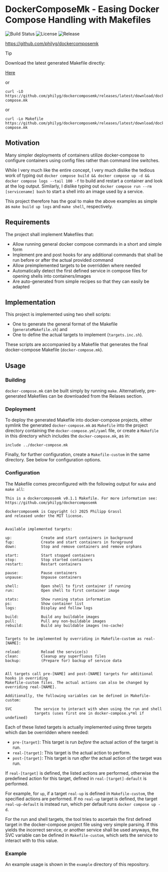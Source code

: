 # DockerComposeMk - Easing Docker Compose Handling with Makefiles

![Build Status](https://github.com/philyg/dockercomposemk/actions/workflows/makefile.yml/badge.svg)
![License](https://img.shields.io/github/license/philyg/dockercomposemk)
![Release](https://img.shields.io/github/v/release/philyg/dockercomposemk)

https://github.com/philyg/dockercomposemk

> [!TIP]
> Download the latest generated Makefile directly:
>
> [Here](https://github.com/philyg/dockercomposemk/releases/latest/download/docker-compose.mk)
>
> or
>
>     curl -LO https://github.com/philyg/dockercomposemk/releases/latest/download/docker-compose.mk
>
> or
>
>     curl -Lo Makefile https://github.com/philyg/dockercomposemk/releases/latest/download/docker-compose.mk

## Motivation

Many simpler deployments of containers utilize docker-compose to configure containers using config files rather than command line switches.

While I very much like the entire concept, I very much dislike the tedious work of typing out `docker compose build && docker compose up -d && docker compose logs --tail 100 -f` to build and restart a container and look at the log output. Similarly, I dislike typing out `docker compose run --rm [servicename] bash` to start a shell into an image used by a service.

This project therefore has the goal to make the above examples as simple as `make build up logs` and `make shell`, respectively.

## Requirements

The project shall implement Makefiles that:
- Allow running general docker compose commands in a short and simple form
- Implement pre and post hooks for any additional commands that shall be run before or after the actual provided command
- Allow preimplemented targets to be overridden where needed
- Automatically detect the first defined service in compose files for opening shells into containers/images
- Are auto-generated from simple recipes so that they can easily be adapted

## Implementation

This project is implemented using two shell scripts:
- One to generate the general format of the Makefile (`generateMakefile.sh`) and
- One to define the actual targets to implement (`targets.inc.sh`).

These scripts are accompanied by a Makefile that generates the final docker-compose Makefile (`docker-compose.mk`).

## Usage

### Building

`docker-compose.mk` can be built simply by running `make`. Alternatively, pre-generated Makefiles can be downloaded from the Relases section.

### Deployment

To deploy the generated Makefile into docker-compose projects, either symlink the generated `docker-compose.mk` as `Makefile` into the project directory containing the `docker-compose.yml/yaml` file, or create a `Makefile` in this directory which includes the `docker-compose.mk`, as in:

````
include ../docker-compose.mk
````

Finally, for further configuration, create a `Makefile-custom` in the same directory. See below for configuration options.

### Configuration

The Makefile comes preconfigured with the following output for `make` and `make all`:

````
This is a dockercomposemk v0.1.1 Makefile. For more information see:
https://github.com/philyg/dockercomposemk

dockercomposemk is Copyright (c) 2025 Philipp Grassl
and released under the MIT license.


Available implemented targets:

up:             Create and start containers in background
fup:            Create and start containers in foreground
down:           Stop and remove containers and remove orphans

start:          Start stopped containers
stop:           Stop started containers
restart:        Restart containers

pause:          Pause containers
unpause:        Unpause containers

shell:          Open shell to first container if running
run:            Open shell to first container image

stats:          Show running status information
ps:             Show container list
logs:           Display and follow logs

build:          Build any buildable images
pull:           Pull any non-buildable images
rebuild:        Build any buildable images (no-cache)


Targets to be implemented by overriding in Makefile-custom as real-[NAME]:

reload:         Reload the service(s)
clean:          Cleanup any superfluous files
backup:         (Prepare for) backup of service data


All targets call pre-[NAME] and post-[NAME] targets for additional hooks in overriding
Makefile-custom files. The actual actions can also be changed by overriding real-[NAME].

Additionally, the following variables can be defined in Makefile-custom:

SVC          The service to interact with when using the run and shell
             targets (uses first one in docker-compose.y*ml if undefined)
````

Each of these listed targets is actually implemented using three targets which dan be overridden where needed:
- `pre-[target]`: This target is run _before_ the actual action of the target is run.
- `real-[target]`: This target is the actual action to perform.
- `post-[target]`: This target is run _after_ the actual action of the target was run.

If `real-[target]` is defined, the listed actions are performed, otherwise the predefined action for this target, defined in `real-[target]-default` is performed.

For example, for `up`, if a target `real-up` is defined in `Makefile-custom`, the specified actions are performed. If no `real-up` target is defined, the target `real-up-default` is instead run, which per default runs `docker compose up -d`.

For the run and shell targets, the tool tries to ascertain the first defined target in the docker-compose project file using very simple parsing. If this yields the incorrect service, or another service shall be used anyways, the SVC variable can be defined in `Makefile-custom`, which sets the service to interact with to this value.

### Example
An example usage is shown in the `example` directory of this repository.
